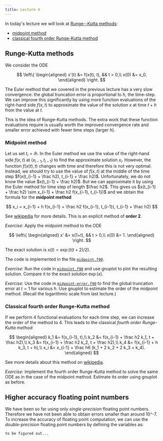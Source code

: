 ```yaml
---
title: Lecture 4
---
```


In today's lecture we will look at [Runge--Kutta
methods](https://en.wikipedia.org/wiki/Runge%E2%80%93Kutta_methods):

- [midpoint method](#midpoint-method)
- [classical fourth order Runge-Kutta method](#classical-fourth-order-runge-kutta-method)

## Runge-Kutta methods

We consider the ODE

$$
\left\{
\begin{aligned}
x'(t) &= f(x(t), t), && t > 0,\\
x(0) &= x_0.
\end{aligned}
\right.
$$


The Euler method that we covered in the previous lecture has a very slow
convergence: the global truncation error is proportional to $h$, the
time-step. We can improve this significantly by using more function
evaluations of the right-hand side $f(x,t)$ to approximate the value of
the solution $x$ at time $t + h$ from the value at $t$.

This is the idea of Runge-Kutta methods. The extra work that these
function evaluations require is usually worth the improved convergence
rate and smaller error achieved with fewer time steps (larger $h$).

### Midpoint method

Let us set $t_i = ih$.  In the Euler method we use the value of the
right-hand side $f(x,t)$ at $(x_{i-1}, t_{i-1})$ to find the approximate
solution $x_i$. However, the function $f(x(t),t)$ changes with time and
therefore this is not very optimal. Instead, we should try to use the
value of $f(x,t)$ at the middle of the time step $f(x(t_{i-1} + \frac h2),
t_{i-1} + \frac h2)$. Unfortunately, we do not know the value $x(t_{i-1} +
\frac h2)$.
But we can approximate it by using the Euler method for time step of
length $\frac h2$. This gives us $x(t_{i-1} + \frac h2) \sim x_{i-1} + \frac h2
f(x_{i-1}, t_{i-1})$ and we obtain the formula for the **midpoint
method**

$$
x_i = x_{i-1} + h f(x_{i-1} + \frac h2 f(x_{i-1}, t_{i-1}), t_{i-1} +
\frac h2)
$$

See [wikipedia](https://en.wikipedia.org/wiki/Midpoint_method) for more
details.
This is an explicit method of **order 2**.

_Exercise_: Apply the midpoint method to the ODE

$$
\left\{
\begin{aligned}
x' &= x(1+t), && t > 0,\\
x(0) &= 1.
\end{aligned}
\right.
$$

The exact solution is $x(t) = \exp(t (t + 2) / 2)$.

The code is implemented in the file
[`midpoint.f90`](https://github.com/rekka/intro-fortran-2016/blob/master/lec04/midpoint.f90).

_Exercise:_ Run the code in
[`midpoint.f90`](https://github.com/rekka/intro-fortran-2016/blob/master/lec04/midpoint.f90) and use gnuplot to plot the
resulting solution. Compare it to the exact solution $\exp(x)$.

_Exercise:_ Use the code in
[`midpoint-error.f90`](https://github.com/rekka/intro-fortran-2016/blob/master/lec04/midpoint-error.f90) to find the global
truncation error at $t = 1$ for various $h$. Use gnuplot to estimate the
order of the midpoint method. (Recall the logarithmic scale from last
lecture.)

### Classical fourth order Runge-Kutta method

If we perform 4 functional evaluations for each time step, we can
increase the order of the method to 4. This leads to the classical
_fourth order Runge-Kutta method_:

$$
\begin{aligned}
k_1 &= f(x_{i-1}, t),\\
k_2 &= f(x_{i-1} + \frac h2 k_1, t + \frac h2),\\
k_3 &= f(x_{i-1} + \frac h2 k_2, t + \frac h2),\\
k_4 &= f(x_{i-1} + h k_3, t + h),\\
x_i &=   x_{i-1} + \frac h6 (k_1 + 2 k_2 + 2 k_3 + k_4).
\end{aligned}
$$

See more details about this method on
[wikipedia](https://en.wikipedia.org/wiki/Runge%E2%80%93Kutta_methods#The_Runge.E2.80.93Kutta_method).

_Exercise:_ Implement the fourth order Runge-Kutta method to solve the
same ODE as in the case of the midpoint method. Estimate its order using
gnuplot as before.

## Higher accuracy floating point numbers

We have been so far using only _single-precision_ floating point
numbers. Therefore we have not been able to obtain errors smaller than
around 10^-7. To increase the accuracy of floating point computation, we
can use the _double-precision_ floating point numbers by defining the
variables as:

```
to be figured out...
```


